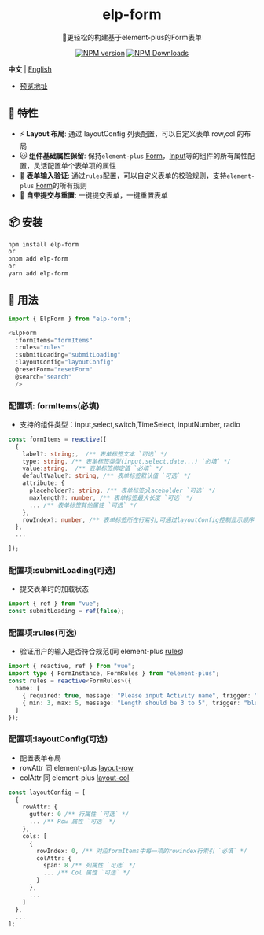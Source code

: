 <h1 align="center">elp-form</h1>
<p align="center">🚀更轻松的构建基于element-plus的Form表单</p>

<p align="center">
<a href="https://www.npmjs.com/package/elp-form" target="__blank"><img src="https://img.shields.io/npm/v/elp-form?color=a1b858&label=" alt="NPM version"></a>
<a href="https://www.npmjs.com/package/elp-form" target="__blank"><img alt="NPM Downloads" src="https://img.shields.io/npm/dm/elp-form?color=50a36f&label="></a>
</p>

**中文** | [English](./README.md)

- [预览地址](https://pkg-demo.netlify.app/)

## 🚀 特性

- ⚡ **Layout 布局**: 通过 layoutConfig 列表配置，可以自定义表单 row,col 的布局
- 🐱 **组件基础属性保留**: 保持`element-plus` [Form](https://element-plus.org/zh-CN/component/table.html)，[Input](https://element-plus.org/zh-CN/component/input.html)等的组件的所有属性配置，灵活配置单个表单项的属性
- 🎈 **表单输入验证**: 通过`rules`配置，可以自定义表单的校验规则，支持`element-plus` [Form](https://element-plus.org/zh-CN/component/form.html#rules)的所有规则
- 🥏 **自带提交与重置**: 一键提交表单，一键重置表单

## 📦 安装

```bash
npm install elp-form
or
pnpm add elp-form
or
yarn add elp-form
```

## 🦄 用法

```ts
import { ElpForm } from "elp-form";

<ElpForm
  :formItems="formItems"
  :rules="rules"
  :submitLoading="submitLoading"
  :layoutConfig="layoutConfig"
  @resetForm="resetForm"
  @search="search"
  />
```

### 配置项: formItems(必填)

- 支持的组件类型：input,select,switch,TimeSelect, inputNumber, radio

```ts
const formItems = reactive([
  {
    label?: string;,  /** 表单标签文本 `可选` */
    type: string, /** 表单标签类型(input,select,date...) `必填` */
    value:string,  /** 表单标签绑定值 `必填` */
    defaultValue?: string, /** 表单标签默认值 `可选` */
    attribute: {
      placeholder?: string, /** 表单标签placeholder `可选` */
      maxlength?: number, /** 表单标签最大长度 `可选` */
      ... /** 表单标签其他属性 `可选` */
    },
    rowIndex?: number, /** 表单标签所在行索引,可通过layoutConfig控制显示顺序 `可选` */
  },
  ...

]);
```

### 配置项:submitLoading(可选)

- 提交表单时的加载状态

```ts
import { ref } from "vue";
const submitLoading = ref(false);
```

### 配置项:rules(可选)

- 验证用户的输入是否符合规范(同 element-plus [rules](https://element-plus.org/zh-CN/component/form.html#rules))

```ts
import { reactive, ref } from "vue";
import type { FormInstance, FormRules } from "element-plus";
const rules = reactive<FormRules>({
  name: [
    { required: true, message: "Please input Activity name", trigger: "blur" },
    { min: 3, max: 5, message: "Length should be 3 to 5", trigger: "blur" }
  ]
});
```

### 配置项:layoutConfig(可选)

- 配置表单布局
- rowAttr 同 element-plus [layout-row](https://element-plus.org/zh-CN/component/layout.html#row-%E5%B1%9E%E6%80%A7)
- colAttr 同 element-plus [layout-col](https://element-plus.org/zh-CN/component/layout.html#col-%E5%B1%9E%E6%80%A7)

```ts
const layoutConfig = [
  {
    rowAttr: {
      gutter: 0 /** 行属性 `可选` */
      ... /** Row 属性 `可选` */
    },
    cols: [
      {
        rowIndex: 0, /** 对应formItems中每一项的rowindex行索引 `必填` */
        colAttr: {
          span: 8 /** 列属性 `可选` */
          ... /** Col 属性 `可选` */
        }
      },
      ...
    ]
  },
  ...
];

```
